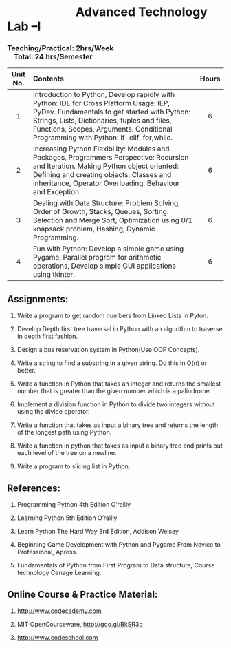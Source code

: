 # &nbsp;  &nbsp; &nbsp;  &nbsp;   &nbsp;  &nbsp; &nbsp;  &nbsp; &nbsp;  &nbsp;   &nbsp;  &nbsp; Advanced Technology Lab –I 	
 
### Teaching/Practical: 2hrs/Week  &nbsp;  &nbsp;   &nbsp;  &nbsp; &nbsp;  &nbsp;  &nbsp;  &nbsp;  &nbsp; &nbsp;  &nbsp;  &nbsp;  &nbsp;  &nbsp;  &nbsp; &nbsp;  &nbsp;   &nbsp;  &nbsp;  &nbsp;  &nbsp;  &nbsp;  &nbsp; &nbsp;  &nbsp;   &nbsp;  &nbsp;  &nbsp;  &nbsp;  &nbsp;  &nbsp; &nbsp;  &nbsp;   &nbsp;  &nbsp;       Total: 24 hrs/Semester 

| Unit No. |	Contents |	Hours |
|:---:|:---|:---:|
| 1|	Introduction to Python, Develop rapidly with Python: IDE for Cross Platform Usage: IEP, PyDev. Fundamentals to get started with Python: Strings, Lists, Dictionaries, tuples and files, Functions, Scopes, Arguments. Conditional Programming with Python: if-elif, for,while. |	6 |
|2| Increasing Python Flexibility: Modules and Packages, Programmers Perspective: Recursion and Iteration. Making Python object oriented:  Defining and creating objects, Classes and inheritance, Operator Overloading, Behaviour and Exception.| 	6 |
|3|	Dealing with Data Structure: Problem Solving, Order of Growth, Stacks, Queues, Sorting: Selection and Merge Sort, Optimization using 0/1 knapsack problem, Hashing, Dynamic Programming. |	6 |
|4| Fun with Python: Develop a simple game using Pygame, Parallel program for arithmetic operations, Develop simple GUI applications using tkinter.|6|
 
## Assignments: 

1. Write a program to get random numbers from Linked Lists in Pyton.

2. Develop Depth first tree traversal in Python with an algorithm to traverse in depth first fashion.

3. Design a bus reservation system in Python(Use OOP Concepts).

4. Write a string to find a substring in a given string. Do this in O(n) or better.

5. Write a function in Python that takes an integer and returns the smallest number that is greater than the given number which is a palindrome.

6. Implement a division function in Python to divide two integers without using the divide operator.

7. Write a function that takes as input a binary tree and returns the length of the longest path using Python.

8. Write a function in python  that takes as input a binary tree and prints out each level of the tree on a newline.

9. Write a program to slicing list in Python.
 
## References: 
1.	Programming Python 4th Edition O’reilly 

2.	Learning  Python 5th Edition O’reilly 

3.	Learn Python The Hard Way 3rd Edition, Addison Welsey 

4.	Beginning Game Development with Python and Pygame From Novice to Professional, Apress. 

5.	Fundamentals of Python from First Program to Data structure, Course technology Cenage Learning. 

## Online Course & Practice Material: 

1.	http://www.codecademy.com 

2.	MIT OpenCourseware, http://goo.gl/BkSR3q 

3.	http://www.codeschool.com 
